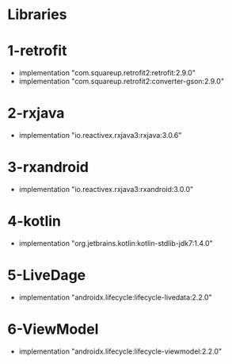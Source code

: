 # Libraries

# 1-retrofit
- implementation "com.squareup.retrofit2:retrofit:2.9.0"
- implementation "com.squareup.retrofit2:converter-gson:2.9.0"

# 2-rxjava
-  implementation "io.reactivex.rxjava3:rxjava:3.0.6"

# 3-rxandroid
- implementation "io.reactivex.rxjava3:rxandroid:3.0.0"

# 4-kotlin
- implementation "org.jetbrains.kotlin:kotlin-stdlib-jdk7:1.4.0"

# 5-LiveDage
- implementation "androidx.lifecycle:lifecycle-livedata:2.2.0"

# 6-ViewModel
- implementation "androidx.lifecycle:lifecycle-viewmodel:2.2.0"
